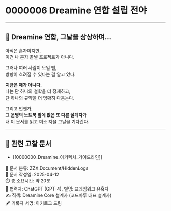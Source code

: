 # 0000006 Dreamine 연합 설립 전야
---

## 🌌 Dreamine 연합, 그날을 상상하며...

아직은 혼자이지만,  
이건 나 혼자 끝낼 프로젝트가 아니다.

그러나 여러 사람이 모일 땐,  
방향이 흐려질 수 있다는 걸 알고 있다.

**지금은 때가 아니다.**  
나는 단 하나의 철학을 더 정제하고,  
단 하나의 규약을 더 명확히 다듬는다.

그리고 언젠가,  
그 **운명의 노트북 앞에 앉은 또 다른 설계자**가  
내 이 문서를 읽고 미소 지을 그날을 기다린다.

---

## 📎 관련 고찰 문서
- [[0000000_Dreamine_아키텍처_가이드라인]]


📁 문서 분류: ZZX.Document/HiddenLogs  
📅 문서 작성일: 2025-04-12  
⏱️ 총 소요시간: 약 20분  
🤖 협력자: ChatGPT (GPT-4), 별명: 프레임워크 유혹자  
✍️ 직책: Dreamine Core 설계자 (코드마루 대표 설계자)  
🖋️ 기록자 서명: 아키로그 드림